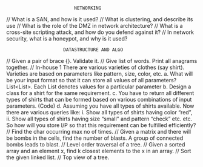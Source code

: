                              NETWORKING
 
// What is a SAN, and how is it used?
// What is clustering, and describe its use
// What is the role of the DMZ in network architecture?
// What is a cross-site scripting attack, and how do you defend against it?
// In network security, what is a honeypot, and why is it used?
  
                         DATASTRUCTURE AND ALGO
      
// Given a pair of brace {}. Validate it. 
// Give list of words. Print all anagrams together.
// In-house 1
    There are various varieties of clothes (say shirt). Varieties are based on parameters like pattern, size, color, etc.
    a. What will be your input format so that it can store all values of all parameters?
    List<List<String>>. Each List<String> denotes values for a particular parameter
    b. Design a class for a shirt for the same requirement.
    c. You have to return all different types of shirts that can be formed based on various combinations of input parameters. (Code)
    d. Assuming you have all types of shirts available. Now there are various queries like:
        i. Show all types of shirts having color “red”,
        ii. Show all types of shirts having size “small” and pattern “check” etc. etc.
    So how will you store I/P so that this requirement can be fulfilled efficiently?
// Find the char occurring max no of times.
// Given a matrix and there will be bombs in the cells, find the number of blasts. A group of connected bombs leads to blast.
// Level order traversal of a tree.
// Given a sorted array and an element x, find k closest elements to the x in an array.
// Sort the given linked list.
// Top view of a tree.
